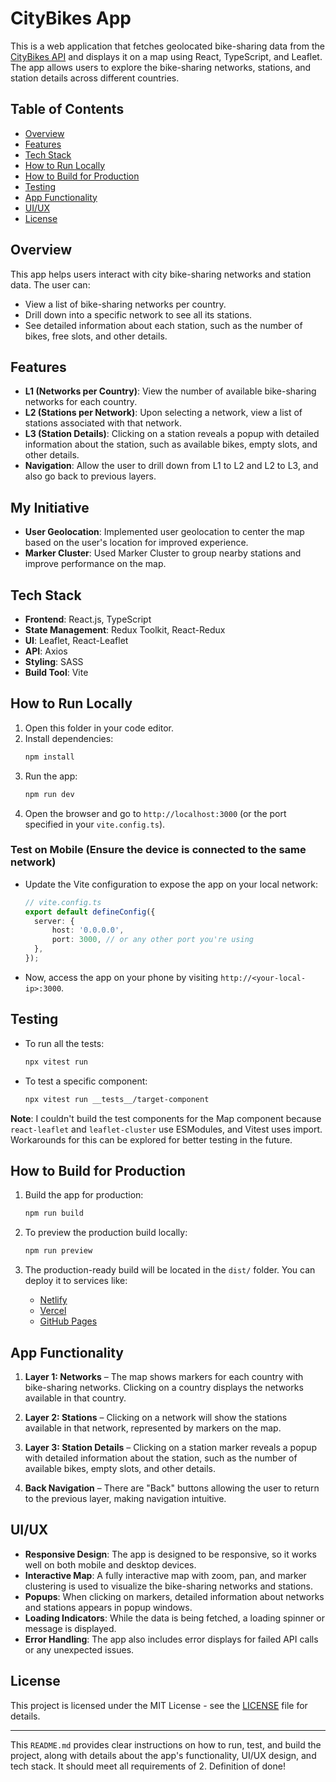 # CityBikes App

This is a web application that fetches geolocated bike-sharing data from the [CityBikes API](http://api.citybik.es/v2/) and displays it on a map using React, TypeScript, and Leaflet. The app allows users to explore the bike-sharing networks, stations, and station details across different countries.

## Table of Contents

- [Overview](#overview)
- [Features](#features)
- [Tech Stack](#tech-stack)
- [How to Run Locally](#how-to-run-locally)
- [How to Build for Production](#how-to-build-for-production)
- [Testing](#testing)
- [App Functionality](#app-functionality)
- [UI/UX](#uiux)
- [License](#license)

## Overview

This app helps users interact with city bike-sharing networks and station data. The user can:

- View a list of bike-sharing networks per country.
- Drill down into a specific network to see all its stations.
- See detailed information about each station, such as the number of bikes, free slots, and other details.

## Features

- **L1 (Networks per Country)**: View the number of available bike-sharing networks for each country.
- **L2 (Stations per Network)**: Upon selecting a network, view a list of stations associated with that network.
- **L3 (Station Details)**: Clicking on a station reveals a popup with detailed information about the station, such as available bikes, empty slots, and other details.
- **Navigation**: Allow the user to drill down from L1 to L2 and L2 to L3, and also go back to previous layers.

## My Initiative

- **User Geolocation**: Implemented user geolocation to center the map based on the user's location for improved experience.
- **Marker Cluster**: Used Marker Cluster to group nearby stations and improve performance on the map.

## Tech Stack

- **Frontend**: React.js, TypeScript
- **State Management**: Redux Toolkit, React-Redux
- **UI**: Leaflet, React-Leaflet
- **API**: Axios
- **Styling**: SASS
- **Build Tool**: Vite

## How to Run Locally

1. Open this folder in your code editor.
2. Install dependencies:
   ```bash
   npm install
   ```
3. Run the app:
   ```bash
   npm run dev
   ```
4. Open the browser and go to `http://localhost:3000` (or the port specified in your `vite.config.ts`).

### Test on Mobile (Ensure the device is connected to the same network)

- Update the Vite configuration to expose the app on your local network:

  ```ts
  // vite.config.ts
  export default defineConfig({
  	server: {
  		host: '0.0.0.0',
  		port: 3000, // or any other port you're using
  	},
  });
  ```

- Now, access the app on your phone by visiting `http://<your-local-ip>:3000`.

## Testing

- To run all the tests:

  ```bash
  npx vitest run
  ```

- To test a specific component:
  ```bash
  npx vitest run __tests__/target-component
  ```

**Note**: I couldn't build the test components for the Map component because `react-leaflet` and `leaflet-cluster` use ESModules, and Vitest uses import. Workarounds for this can be explored for better testing in the future.

## How to Build for Production

1. Build the app for production:

   ```bash
   npm run build
   ```

2. To preview the production build locally:

   ```bash
   npm run preview
   ```

3. The production-ready build will be located in the `dist/` folder. You can deploy it to services like:
   - [Netlify](https://www.netlify.com/)
   - [Vercel](https://vercel.com/)
   - [GitHub Pages](https://pages.github.com/)

## App Functionality

1. **Layer 1: Networks** – The map shows markers for each country with bike-sharing networks. Clicking on a country displays the networks available in that country.
2. **Layer 2: Stations** – Clicking on a network will show the stations available in that network, represented by markers on the map.
3. **Layer 3: Station Details** – Clicking on a station marker reveals a popup with detailed information about the station, such as the number of available bikes, empty slots, and other details.

4. **Back Navigation** – There are "Back" buttons allowing the user to return to the previous layer, making navigation intuitive.

## UI/UX

- **Responsive Design**: The app is designed to be responsive, so it works well on both mobile and desktop devices.
- **Interactive Map**: A fully interactive map with zoom, pan, and marker clustering is used to visualize the bike-sharing networks and stations.
- **Popups**: When clicking on markers, detailed information about networks and stations appears in popup windows.
- **Loading Indicators**: While the data is being fetched, a loading spinner or message is displayed.
- **Error Handling**: The app also includes error displays for failed API calls or any unexpected issues.

## License

This project is licensed under the MIT License - see the [LICENSE](LICENSE) file for details.

---

This `README.md` provides clear instructions on how to run, test, and build the project, along with details about the app's functionality, UI/UX design, and tech stack. It should meet all requirements of 2. Definition of done!
